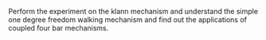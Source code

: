 Perform the experiment on the klann mechanism and understand the simple one degree freedom walking mechanism and find out the applications of coupled four bar mechanisms.
